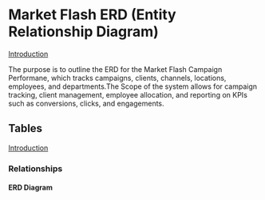 #  Market Flash ERD (Entity Relationship Diagram)
<u>Introduction</u>

The purpose is to outline the ERD for the Market Flash Campaign Performane, which tracks campaigns, clients, channels, locations, employees, and departments.The Scope of the system allows for campaign tracking, client management, employee allocation, and reporting on KPIs such as conversions, clicks, and engagements.

## Tables
<u>Introduction</u>
### Relationships
#### ERD Diagram
